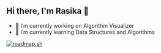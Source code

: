 ## Hi there, I'm Rasika 👋

<!--
**rasikapurohit/rasikapurohit** is a ✨ _special_ ✨ repository because its `README.md` (this file) appears on your GitHub profile.

Here are some ideas to get you started:


- 👯 I’m looking to collaborate on ...
- 🤔 I’m looking for help with ...
- 💬 Ask me about ...
- 📫 How to reach me: ...
- ⚡ Fun fact: ...
-->

- 🔭 I’m currently working on Algorithm Visualizer
- 🌱 I’m currently learning Data Structures and Algorithms

<a href="https://roadmap.sh"><img src="https://api.roadmap.sh/v1-badge/tall/645518da05999de060bb0c1a?variant=dark" alt="roadmap.sh"/></a>

